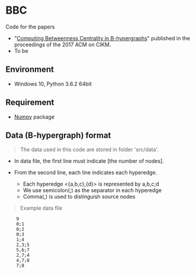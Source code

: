 # BBC

Code for the papers
* "[Computing Betweenness Centrality in B-hypergraphs](http://dx.doi.org/10.1145/3132847.3133093)" published in the proceedings of the 2017 ACM on CIKM.
* To be

## Environment
* Windows 10, Python 3.6.2 64bit

## Requirement
* [Numpy](http://www.numpy.org/) package 

## Data (B-hypergraph) format
> The data used in this code are stored in folder 'src/data'.

* In data file, the first line must indicate [the number of nodes].

* From the second line, each line indicates each hyperedge.
  * Each hyperedge <{a,b,c},{d}> is represented by a,b,c;d
  * We use semicolon(;) as the separator in each hyperedge
  * Comma(,) is used to distinguish source nodes

> Example data file

```
	9
	0;1
	0;2
	0;3
	1;4
	2,3;5
	5,6;7
	2,7;4
	4,7;8
	7;8
```
